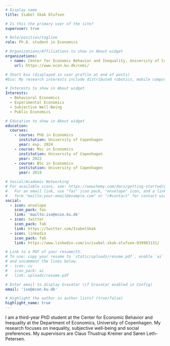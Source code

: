 ```yaml
---
# Display name
title: Isabel Skak Olufsen

# Is this the primary user of the site?
superuser: true

# Role/position/tagline
role: Ph.D. student in Economics

# Organizations/Affiliations to show in About widget
organizations:
  - name: Center for Economic Behavior and Inequality, University of Copenhagen
    url: https://www.econ.ku.dk/cebi/

# Short bio (displayed in user profile at end of posts)
#bio: My research interests include distributed robotics, mobile computing and programmable matter.

# Interests to show in About widget
Interests:
  - Behavioral Economics
  - Experimental Economics
  - Subjective Well-Being 
  - Public Economics

# Education to show in About widget
education:
  courses:
    - course: PhD in Economics
      institution: University of Copenhagen
      year: exp. 2024 
    - course: Msc in Economics
      institution: University of Copenhagen
      year: 2022
    - course: BSc in Economics
      institution: University of Copenhagen
      year: 2019

# Social/Academic Networking
# For available icons, see: https://wowchemy.com/docs/getting-started/page-builder/#icons
#   For an email link, use "fas" icon pack, "envelope" icon, and a link in the
#   form "mailto:your-email@example.com" or "/#contact" for contact widget.
social:
  - icon: envelope
    icon_pack: fas
    link: 'mailto:iso@econ.ku.dk'
  - icon: twitter
    icon_pack: fab
    link: https://twitter.com/IsabelSkak
  - icon: linkedin
    icon_pack: fab
    link: https://www.linkedin.com/in/isabel-skak-olufsen-039983131/

# Link to a PDF of your resume/CV.
# To use: copy your resume to `static/uploads/resume.pdf`, enable `ai` icons in `params.toml`,
# and uncomment the lines below.
# - icon: cv
#   icon_pack: ai
#   link: uploads/resume.pdf

# Enter email to display Gravatar (if Gravatar enabled in Config)
email: 'iso@econ.ku.dk'

# Highlight the author in author lists? (true/false)
highlight_name: true
---
```


I am a third-year PhD student at the Center for Economic Behavior and Inequality at the Department of Economics, University of Copenhagen. My research  focuses on inequality, subjective well-being and social preferences. My supervisors are Claus Thustrup Kreiner and Søren Leth-Petersen.




